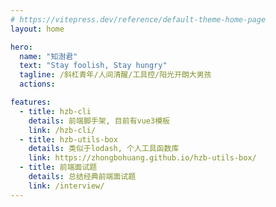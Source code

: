 ```yaml
---
# https://vitepress.dev/reference/default-theme-home-page
layout: home

hero:
  name: "知澍君"
  text: "Stay foolish, Stay hungry"
  tagline: /斜杠青年/人间清醒/工具控/阳光开朗大男孩
  actions:

features:
  - title: hzb-cli
    details: 前端脚手架, 目前有vue3模板
    link: /hzb-cli/
  - title: hzb-utils-box
    details: 类似于lodash, 个人工具函数库
    link: https://zhongbohuang.github.io/hzb-utils-box/
  - title: 前端面试题
    details: 总结经典前端面试题
    link: /interview/
---
```



